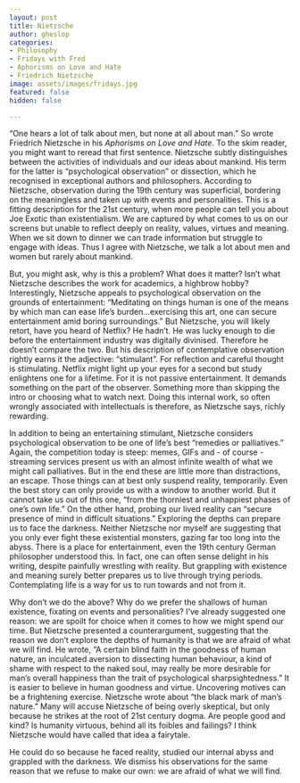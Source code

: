 ```yaml
---
layout: post
title: Nietzsche
author: gheslop
categories:
- Philosophy
- Fridays with Fred
- Aphorisms on Love and Hate
- Friedrich Nietzsche
image: assets/images/fridays.jpg
featured: false
hidden: false

---
```

“One hears a lot of talk about men, but none at all about man.” So wrote Friedrich Nietzsche in his _Aphorisms on Love and Hate_. To the skim reader, you might want to reread that first sentence. Nietzsche subtly distinguishes between the activities of individuals and our ideas about mankind. His term for the latter is “psychological observation” or dissection, which he recognised in exceptional authors and philosophers. According to Nietzsche, observation during the 19th century was superficial, bordering on the meaningless and taken up with events and personalities. This is a fitting description for the 21st century, when more people can tell you about Joe Exotic than existentialism. We are captured by what comes to us on our screens but unable to reflect deeply on reality, values, virtues and meaning. When we sit down to dinner we can trade information but struggle to engage with ideas. Thus I agree with Nietzsche, we talk a lot about men and women but rarely about mankind.

But, you might ask, why is this a problem? What does it matter? Isn’t what Nietzsche describes the work for academics, a highbrow hobby? Interestingly, Nietzsche appeals to psychological observation on the grounds of entertainment: “Meditating on things human is one of the means by which man can ease life’s burden…exercising this art, one can secure entertainment amid boring surroundings.” But Nietzsche, you will likely retort, have you heard of Netflix? He hadn’t. He was lucky enough to die before the entertainment industry was digitally divinised. Therefore he doesn’t compare the two. But his description of contemplative observation rightly earns it the adjective: “stimulant”. For reflection and careful thought is stimulating. Netflix might light up your eyes for a second but study enlightens one for a lifetime. For it is not passive entertainment. It demands something on the part of the observer. Something more than skipping the intro or choosing what to watch next. Doing this internal work, so often wrongly associated with intellectuals is therefore, as Nietzsche says, richly rewarding.

In addition to being an entertaining stimulant, Nietzsche considers psychological observation to be one of life’s best “remedies or palliatives.” Again, the competition today is steep: memes, GIFs and - of course - streaming services present us with an almost infinite wealth of what we might call palliatives. But in the end these are little more than distractions, an escape. Those things can at best only suspend reality, temporarily. Even the best story can only provide us with a window to another world. But it cannot take us out of this one, “from the thorniest and unhappiest phases of one’s own life.” On the other hand, probing our lived reality can “secure presence of mind in difficult situations.” Exploring the depths can prepare us to face the darkness. Neither Nietzsche nor myself are suggesting that you only ever fight these existential monsters, gazing far too long into the abyss. There is a place for entertainment, even the 19th century German philosopher understood this. In fact, one can often sense delight in his writing, despite painfully wrestling with reality. But grappling with existence and meaning surely better prepares us to live through trying periods. Contemplating life is a way for us to run towards and not from it.

Why don’t we do the above? Why do we prefer the shallows of human existence, fixating on events and personalities? I’ve already suggested one reason: we are spoilt for choice when it comes to how we might spend our time. But Nietzsche presented a counterargument, suggesting that the reason we don’t explore the depths of humanity is that we are afraid of what we will find. He wrote, “A certain blind faith in the goodness of human nature, an inculcated aversion to dissecting human behaviour, a kind of shame with respect to the naked soul, may really be more desirable for man’s overall happiness than the trait of psychological sharpsightedness.” It is easier to believe in human goodness and virtue. Uncovering motives can be a frightening exercise. Nietzsche wrote about “the black mark of man’s nature.” Many will accuse Nietzsche of being overly skeptical, but only because he strikes at the root of 21st century dogma. Are people good and kind? Is humanity virtuous, behind all its foibles and failings? I think Nietzsche would have called that idea a fairytale.

He could do so because he faced reality, studied our internal abyss and grappled with the darkness. We dismiss his observations for the same reason that we refuse to make our own: we are afraid of what we will find.